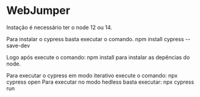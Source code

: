 # WebJumper

Instação é necessário ter o node 12 ou 14.

Para instalar o cypress basta executar o comando.
npm install cypress --save-dev

Logo após execute o comando: npm install para instalar as depências do node.

Para executar o cypress em modo iterativo execute o comando: npx cypress open
Para executar no modo hedless basta executar: npx cypress run
